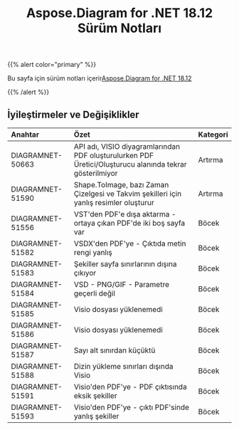 ﻿---
title: Aspose.Diagram for .NET 18.12 Sürüm Notları
type: docs
weight: 10
url: /tr/net/aspose-diagram-for-net-18-12-release-notes/
---
{{% alert color="primary" %}} 

Bu sayfa için sürüm notları içerir[Aspose.Diagram for .NET 18.12](https://www.nuget.org/packages/Aspose.Diagram/18.12.0)

{{% /alert %}} 
## **İyileştirmeler ve Değişiklikler**

|**Anahtar**|**Özet**|**Kategori**|
|:- |:- |:- |
|DIAGRAMNET-50663|API adı, VISIO diyagramlarından PDF oluşturulurken PDF Üretici/Oluşturucu alanında tekrar gösterilmiyor|Artırma|
|DIAGRAMNET-51590|Shape.ToImage, bazı Zaman Çizelgesi ve Takvim şekilleri için yanlış resimler oluşturur|Artırma|
|DIAGRAMNET-51556|VST'den PDF'e dışa aktarma - ortaya çıkan PDF'de iki boş sayfa var|Böcek|
|DIAGRAMNET-51582|VSDX'den PDF'ye - Çıktıda metin rengi yanlış|Böcek|
|DIAGRAMNET-51583|Şekiller sayfa sınırlarının dışına çıkıyor|Böcek|
|DIAGRAMNET-51584|VSD - PNG/GIF - Parametre geçerli değil|Böcek|
|DIAGRAMNET-51585|Visio dosyası yüklenemedi|Böcek|
|DIAGRAMNET-51586|Visio dosyası yüklenemedi|Böcek|
|DIAGRAMNET-51587|Sayı alt sınırdan küçüktü|Böcek|
|DIAGRAMNET-51588|Dizin yükleme sınırları dışında Visio|Böcek|
|DIAGRAMNET-51591|Visio'den PDF'ye - PDF çıktısında eksik şekiller|Böcek|
|DIAGRAMNET-51593|Visio'den PDF'ye - çıktı PDF'sinde yanlış şekiller|Böcek|

